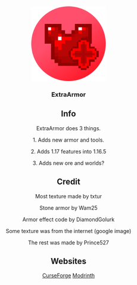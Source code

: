 <br />
<p align="center">
  <a href="https://github.com/Prince527GitHub/ExtraArmor">
    <img src="https://raw.githubusercontent.com/Prince527GitHub/ExtraArmor/wiki/icon.png" alt="EXA-Logo" width="200" height="200">
  </a>

  <h3 align="center">ExtraArmor</h3>
  
  <h2 align="center">Info</h2>

  <p align="center">ExtraArmor does 3 things.</p>
  <p align="center">1. Adds new armor and tools.</p>
  <p align="center">2. Adds 1.17 features into 1.16.5</p>
  <p align="center">3. Adds new ore and worlds?</p>

  <h2 align="center">Credit</h2>
  
  <p align="center">Most texture made by txtur</p>
  <p align="center">Stone armor by Wam25</p>
  <p align="center">Armor effect code by DiamondGolurk</p>
  <p align="center">Some texture was from the internet (google image)</p>
  <p align="center">The rest was made by Prince527</p>

  <h2 align="center">Websites</h2>
  
  <p align="center">
    <a href="https://www.curseforge.com/minecraft/mc-mods/exa">CurseForge</a>
    <a href="https://modrinth.com/mod/EXA">Modrinth</a>
  </p>

</p>
